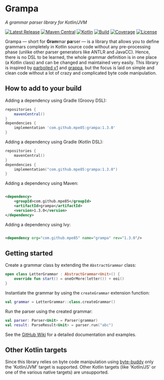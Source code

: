 # Grampa

*A grammar parser library for Kotlin/JVM*

[![Latest Release](https://img.shields.io/github/release/mpe85/grampa/all.svg?label=Latest%20Release)](https://github.com/mpe85/grampa/releases/latest)
[![Maven Central](https://img.shields.io/maven-central/v/com.github.mpe85/grampa.svg?label=Maven%20Central)](https://central.sonatype.com/artifact/com.github.mpe85/grampa)
[![Kotlin](https://img.shields.io/badge/kotlin-1.9-blue.svg?logo=kotlin&label=Kotlin)](http://kotlinlang.org)
[![Build](https://github.com/mpe85/grampa/actions/workflows/gradle.yml/badge.svg)](https://github.com/mpe85/grampa/actions/workflows/gradle.yml)
[![Coverage](https://codecov.io/gh/mpe85/grampa/branch/main/graph/badge.svg)](https://codecov.io/gh/mpe85/grampa)
[![License](https://img.shields.io/github/license/mpe85/grampa.svg?label=License)](https://github.com/mpe85/grampa/blob/main/LICENSE)

Grampa — short for **Gram**mar **pa**rser — is a library that allows you to define grammars completely in Kotlin source
code without any pre-processing phase (unlike other parser generators like ANTLR and JavaCC). Hence, there is no DSL to
be learned, the whole grammar definition is in one place (a Kotlin class) and can be changed and maintained very easily.
This library is inspired by [parboiled v1](https://github.com/sirthias/parboiled)
and [grappa](https://github.com/fge/grappa), but the focus is laid on simple and clean code without a lot of crazy and
complicated byte code manipulation.

## How to add to your build

Adding a dependency using Gradle (Groovy DSL):

```groovy
repositories {
    mavenCentral()
}
dependencies {
    implementation 'com.github.mpe85:grampa:1.3.0'
}
```

Adding a dependency using Gradle (Kotlin DSL):

```kotlin
repositories {
    mavenCentral()
}
dependencies {
    implementation("com.github.mpe85:grampa:1.3.0")
}
```

Adding a dependency using Maven:

```xml

<dependency>
    <groupId>com.github.mpe85</groupId>
    <artifactId>grampa</artifactId>
    <version>1.3.0</version>
</dependency>
```

Adding a dependency using Ivy:

```xml

<dependency org="com.github.mpe85" name="grampa" rev="1.3.0"/>
```

## Getting started

Create a grammar class by extending the `AbstractGrammar` class:

```kotlin
open class LetterGrammar : AbstractGrammar<Unit>() {
    override fun start() = oneOrMore(letter()) + eoi()
}
```

Instantiate the grammar by using the `createGrammar` extension function:

```kotlin
val grammar = LetterGrammar::class.createGrammar()
```

Run the parser using the created grammar:

```kotlin
val parser: Parser<Unit> = Parser(grammar)
val result: ParseResult<Unit> = parser.run("abc")
```

See the [GitHub Wiki](https://github.com/mpe85/grampa/wiki) for a detailed documentation and examples.

## Other Kotlin targets

Since this library relies on byte code manipulation using [byte-buddy](https://bytebuddy.net) only the 'Kotlin/JVM'
target is supported. Other Kotlin targets (like 'Kotlin/JS' or one of the various native targets) are unsupported.
